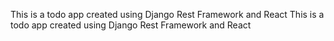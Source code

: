 This is a todo app created using Django Rest Framework and React
This is a todo app created using Django Rest Framework and React
